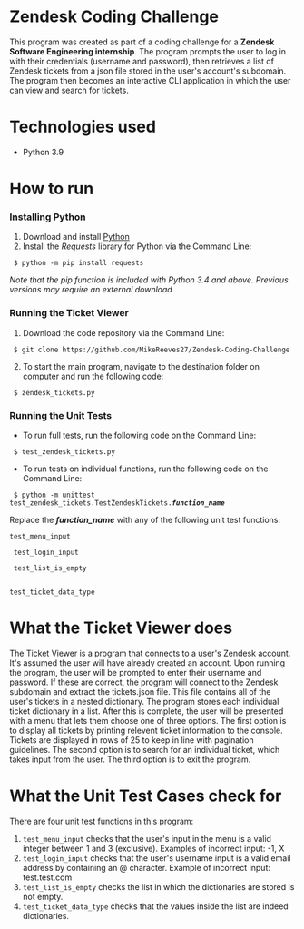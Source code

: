 # Zendesk Coding Challenge
This program was created as part of a coding challenge for a **Zendesk Software Engineering internship**. 
The program prompts the user to log in with their credentials (username and password), then retrieves a list of Zendesk tickets from a json file stored in the user's account's subdomain. 
The program then becomes an interactive CLI application in which the user can view and search for tickets.


# Technologies used
- Python 3.9


# How to run
### Installing Python

1. Download and install [Python](https://www.python.org/downloads/)
2. Install the *Requests* library for Python via the Command Line:

<pre><code> $ python -m pip install requests </code></pre>

*Note that the pip function is included with Python 3.4 and above. Previous versions may require an external download*

### Running the Ticket Viewer

1. Download the code repository via the Command Line:

<pre><code> $ git clone https://github.com/MikeReeves27/Zendesk-Coding-Challenge </code></pre>

2. To start the main program, navigate to the destination folder on computer and run the following code:

<pre><code> $ zendesk_tickets.py </code></pre>

### Running the Unit Tests

- To run full tests, run the following code on the Command Line:

<pre><code> $ test_zendesk_tickets.py </code></pre>

- To run tests on individual functions, run the following code on the Command Line:

<pre><code> $ python -m unittest test_zendesk_tickets.TestZendeskTickets.<b><i>function_name</i></b> </code></pre>

Replace the <b><i>function_name</i></b> with any of the following unit test functions:

<code>test_menu_input<p>
test_login_input<p>
test_list_is_empty<p>
test_ticket_data_type</code>

# What the Ticket Viewer does
The Ticket Viewer is a program that connects to a user's Zendesk account. It's assumed the user will have already created an account. Upon running the program, the user will be
prompted to enter their username and password. If these are correct, the program will connect to the Zendesk subdomain and extract the tickets.json file. This file contains
all of the user's tickets in a nested dictionary. The program stores each individual ticket dictionary in a list. After this is complete, the user will be presented with a menu
that lets them choose one of three options. The first option is to display all tickets by printing relevent ticket information to the console. Tickets are displayed in rows
of 25 to keep in line with pagination guidelines. The second option is to search for an individual ticket, which takes input from the user. The third option is
to exit the program.

# What the Unit Test Cases check for
There are four unit test functions in this program:

1. <code>test_menu_input</code> checks that the user's input in the menu is a valid integer between 1 and 3 (exclusive). Examples of incorrect input: -1, X
2. <code>test_login_input</code> checks that the user's username input is a valid email address by containing an @ character. Example of incorrect input: test.test.com
3. <code>test_list_is_empty</code> checks the list in which the dictionaries are stored is not empty.
4. <code>test_ticket_data_type</code> checks that the values inside the list are indeed dictionaries.
